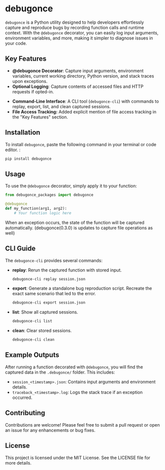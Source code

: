 # debugonce

`debugonce` is a Python utility designed to help developers effortlessly capture and reproduce bugs by recording function calls and runtime context. With the `@debugonce` decorator, you can easily log input arguments, environment variables, and more, making it simpler to diagnose issues in your code.

## Key Features

- **@debugonce Decorator**: Capture input arguments, environment variables, current working directory, Python version, and stack traces upon exceptions.
- **Optional Logging**: Capture contents of accessed files and HTTP requests if opted-in.
<!--- **Storage**: All captured data is stored in a `.debugonce/` folder as JSON, tracebacks, and logs.-->
- **Command-Line Interface**: A CLI tool (`debugonce-cli`) with commands to replay, export, list, and clean captured sessions.
- **File Access Tracking:**  Added explicit mention of file access tracking in the "Key Features" section.

## Installation

To install `debugonce`, paste the following command in your terminal or code editor. :

```bash
pip install debugonce
```
<!-- or

```bash
git clone https://github.com/Sujith-sunny/debugonce.git
cd debugonce
pip install .
``` -->

## Usage

To use the `@debugonce` decorator, simply apply it to your function:

```python
from debugonce_packages import debugonce

@debugonce
def my_function(arg1, arg2):
    # Your function logic here
```

When an exception occurs, the state of the function will be captured automatically.
(debugonce(0.3.0) is updates to capture file operations as well)

## CLI Guide

The `debugonce-cli` provides several commands:

- **replay**: Rerun the captured function with stored input.
  
  ```bash
  debugonce-cli replay session.json
  ```

- **export**: Generate a standalone bug reproduction script. Recreate the exact same scenario that led to the error. 
  
  ```bash
  debugonce-cli export session.json

- **list**: Show all captured sessions.
  
  ```bash
  debugonce-cli list
  ```

- **clean**: Clear stored sessions.
  
  ```bash
  debugonce-cli clean
  ```

## Example Outputs

After running a function decorated with `@debugonce`, you will find the captured data in the `.debugonce/` folder. This includes:

- `session_<timestamp>.json`: Contains input arguments and environment details.
- `traceback_<timestamp>.log`: Logs the stack trace if an exception occurred.

## Contributing

Contributions are welcome! Please feel free to submit a pull request or open an issue for any enhancements or bug fixes.

## License

This project is licensed under the MIT License. See the LICENSE file for more details.


<!--*Changes are made in README.md after 0.3. Need to be included in 0.4.0*>
<!-- TODO - Need to make sure ./debugonce folder is being created >
